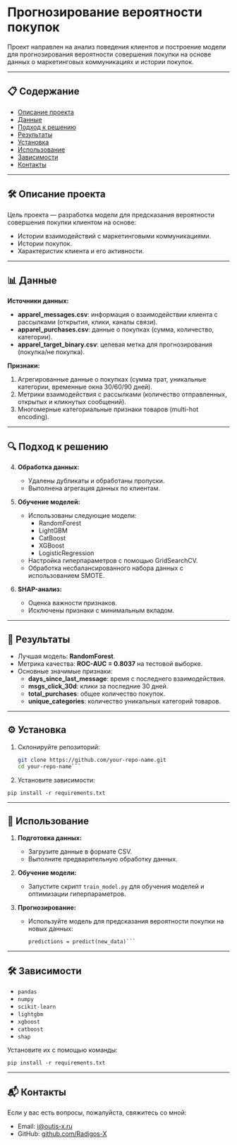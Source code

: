 # Прогнозирование вероятности покупок

Проект направлен на анализ поведения клиентов и построение модели для прогнозирования вероятности совершения покупки на основе данных о маркетинговых коммуникациях и истории покупок.

---

## 📋 Содержание

- [Описание проекта](#описание-проекта)
- [Данные](#данные)
- [Подход к решению](#подход-к-решению)
- [Результаты](#результаты)
- [Установка](#установка)
- [Использование](#использование)
- [Зависимости](#зависимости)
- [Контакты](#контакты)

---

## 🛠️ Описание проекта

Цель проекта — разработка модели для предсказания вероятности совершения покупки клиентом на основе:
- Истории взаимодействий с маркетинговыми коммуникациями.
- Истории покупок.
- Характеристик клиента и его активности.

---

## 📊 Данные

**Источники данных:**
- **apparel_messages.csv**: информация о взаимодействии клиента с рассылками (открытия, клики, каналы связи).
- **apparel_purchases.csv**: данные о покупках (сумма, количество, категории).
- **apparel_target_binary.csv**: целевая метка для прогнозирования (покупка/не покупка).

**Признаки:**
1. Агрегированные данные о покупках (сумма трат, уникальные категории, временные окна 30/60/90 дней).
2. Метрики взаимодействия с рассылками (количество отправленных, открытых и кликнутых сообщений).
3. Многомерные категориальные признаки товаров (multi-hot encoding).

---

## 🔍 Подход к решению

4. **Обработка данных:**
   - Удалены дубликаты и обработаны пропуски.
   - Выполнена агрегация данных по клиентам.

5. **Обучение моделей:**
   - Использованы следующие модели:
     - RandomForest
     - LightGBM
     - CatBoost
     - XGBoost
     - LogisticRegression
   - Настройка гиперпараметров с помощью GridSearchCV.
   - Обработка несбалансированного набора данных с использованием SMOTE.

6. **SHAP-анализ:**
   - Оценка важности признаков.
   - Исключены признаки с минимальным вкладом.

---

## 🚀 Результаты

- Лучшая модель: **RandomForest**.
- Метрика качества: **ROC-AUC = 0.8037** на тестовой выборке.
- Основные значимые признаки:
  - **days_since_last_message**: время с последнего взаимодействия.
  - **msgs_click_30d**: клики за последние 30 дней.
  - **total_purchases**: общее количество покупок.
  - **unique_categories**: количество уникальных категорий товаров.

---

## ⚙️ Установка

1. Склонируйте репозиторий:
   ```bash
   git clone https://github.com/your-repo-name.git
   cd your-repo-name```
2. Установите зависимости:
```
pip install -r requirements.txt
```

---

## 📖 Использование

1. **Подготовка данных:**
    
    - Загрузите данные в формате CSV.
    - Выполните предварительную обработку данных.
2. **Обучение модели:**
    
    - Запустите скрипт `train_model.py` для обучения моделей и оптимизации гиперпараметров.
3. **Прогнозирование:**
    
    - Используйте модель для предсказания вероятности покупки на новых данных:
      ```from model import predict 
      predictions = predict(new_data)```

---

## 🛠️ Зависимости

- `pandas`
- `numpy`
- `scikit-learn`
- `lightgbm`
- `xgboost`
- `catboost`
- `shap`

Установите их с помощью команды:
```
pip install -r requirements.txt
```

---

## 📬 Контакты

Если у вас есть вопросы, пожалуйста, свяжитесь со мной:

- Email: i@outis-x.ru
- GitHub: [github.com/Radigos-X](https://github.com/Radigos-X)
